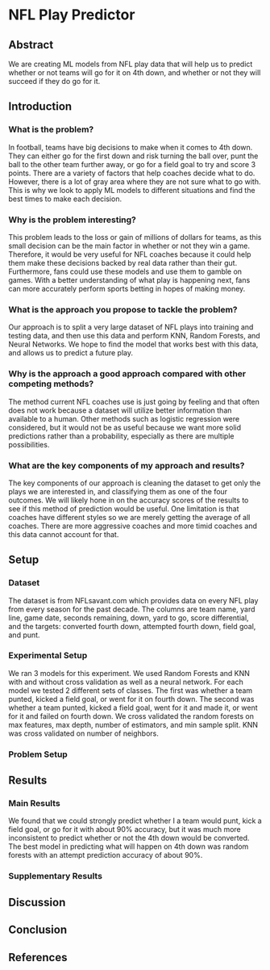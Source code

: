 # NFL Play Predictor

## Abstract
We are creating ML models from NFL play data that will help us to predict whether or not teams will go for it on 4th down, and whether or not they will succeed if they do go for it.

## Introduction
### What is the problem?
In football, teams have big decisions to make when it comes to 4th down. They can either go for the first down and risk turning the ball over, punt the ball to the other team further away, or go for a field goal to try and score 3 points. There are a variety of factors that help coaches decide what to do. However, there is a lot of gray area where they are not sure what to go with. This is why we look to apply ML models to different situations and find the best times to make each decision.

### Why is the problem interesting?
This problem leads to the loss or gain of millions of dollars for teams, as this small decision can be the main factor in whether or not they win a game. Therefore, it would be very useful for NFL coaches because it could help them make these decisions backed by real data rather than their gut. Furthermore, fans could use these models and use them to gamble on games. With a better understanding of what play is happening next, fans can more accurately perform sports betting in hopes of making money.

### What is the approach you propose to tackle the problem?
Our approach is to split a very large dataset of NFL plays into training and testing data, and then use this data and perform KNN, Random Forests, and Neural Networks. We hope to find the model that works best with this data, and allows us to predict a future play.

### Why is the approach a good approach compared with other competing methods?
The method current NFL coaches use is just going by feeling and that often does not work because a dataset will utilize better information than available to a human. Other methods such as logistic regression were considered, but it would not be as useful because we want more solid predictions rather than a probability, especially as there are multiple possibilities.

### What are the key components of my approach and results?
The key components of our approach is cleaning the dataset to get only the plays we are interested in, and classifying them as one of the four outcomes. We will likely hone in on the accuracy scores of the results to see if this method of prediction would be useful. One limitation is that coaches have different styles so we are merely getting the average of all coaches. There are more aggressive coaches and more timid coaches and this data cannot account for that.

## Setup
### Dataset
The dataset is from NFLsavant.com which provides data on every NFL play from every season for the past decade. The columns are team name, yard line, game date, seconds remaining, down, yard to go, score differential, and the targets: converted fourth down, attempted fourth down, field goal, and punt.  

### Experimental Setup
We ran 3 models for this experiment. We used Random Forests and KNN with and without cross validation as well as a neural network. For each model we tested 2 different sets of classes. The first was whether a team punted, kicked a field goal, or went for it on fourth down. The second was whether a team punted, kicked a field goal, went for it and made it, or went for it and failed on fourth down. We cross validated the random forests on max features, max depth, number of estimators, and min sample split. KNN was cross validated on number of neighbors.

### Problem Setup

## Results
### Main Results
We found that we could strongly predict whether I a team would punt, kick a field goal, or go for it with about 90% accuracy, but it was much more inconsistent to predict whether or not the 4th down would be converted. The best model in predicting what will happen on 4th down was random forests with an attempt prediction accuracy of about 90%.

### Supplementary Results

## Discussion

## Conclusion

## References
